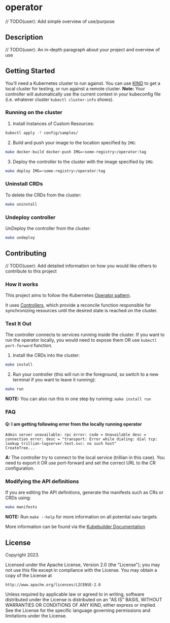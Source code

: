 # operator
// TODO(user): Add simple overview of use/purpose

## Description
// TODO(user): An in-depth paragraph about your project and overview of use

## Getting Started
You’ll need a Kubernetes cluster to run against. You can use [KIND](https://sigs.k8s.io/kind) to get a local cluster for testing, or run against a remote cluster.
**Note:** Your controller will automatically use the current context in your kubeconfig file (i.e. whatever cluster `kubectl cluster-info` shows).

### Running on the cluster
1. Install Instances of Custom Resources:

```sh
kubectl apply -f config/samples/
```

2. Build and push your image to the location specified by `IMG`:

```sh
make docker-build docker-push IMG=<some-registry>/operator:tag
```

3. Deploy the controller to the cluster with the image specified by `IMG`:

```sh
make deploy IMG=<some-registry>/operator:tag
```

### Uninstall CRDs
To delete the CRDs from the cluster:

```sh
make uninstall
```

### Undeploy controller
UnDeploy the controller from the cluster:

```sh
make undeploy
```

## Contributing
// TODO(user): Add detailed information on how you would like others to contribute to this project

### How it works
This project aims to follow the Kubernetes [Operator pattern](https://kubernetes.io/docs/concepts/extend-kubernetes/operator/).

It uses [Controllers](https://kubernetes.io/docs/concepts/architecture/controller/),
which provide a reconcile function responsible for synchronizing resources until the desired state is reached on the cluster.

### Test It Out
The controller connects to services running inside the cluster. If you want to run the operator locally,
you would need to expose them OR use `kubectl port-forward` function.

1. Install the CRDs into the cluster:

```sh
make install
```

2. Run your controller (this will run in the foreground, so switch to a new terminal if you want to leave it running):
```sh
make run
```

**NOTE:** You can also run this in one step by running: `make install run`

### FAQ
#### Q: I am getting following error from the locally running operator
```
Admin server unavailable: rpc error: code = Unavailable desc = connection error: desc = "transport: Error while dialing: dial tcp: lookup trillian-logserver.test.svc: no such host"
CreateTree...
```
**A:** The controller try to connect to the local service (trillian in this case).
You need to export it OR use port-forward and set the correct URL to the CR configuration.

### Modifying the API definitions
If you are editing the API definitions, generate the manifests such as CRs or CRDs using:

```sh
make manifests
```

**NOTE:** Run `make --help` for more information on all potential `make` targets

More information can be found via the [Kubebuilder Documentation](https://book.kubebuilder.io/introduction.html)

## License

Copyright 2023.

Licensed under the Apache License, Version 2.0 (the "License");
you may not use this file except in compliance with the License.
You may obtain a copy of the License at

    http://www.apache.org/licenses/LICENSE-2.0

Unless required by applicable law or agreed to in writing, software
distributed under the License is distributed on an "AS IS" BASIS,
WITHOUT WARRANTIES OR CONDITIONS OF ANY KIND, either express or implied.
See the License for the specific language governing permissions and
limitations under the License.

